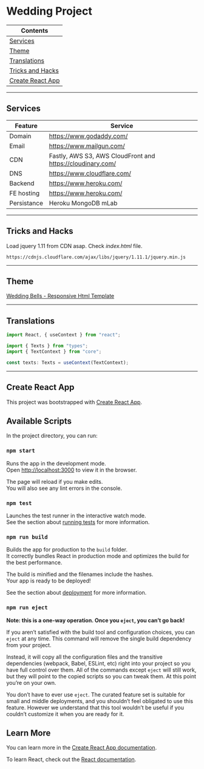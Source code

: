 # Wedding Project

|Contents|
|---|
|[Services](##Services)|
|[Theme](##Theme)|
|[Translations](##Translations)|
|[Tricks and Hacks](##Tricks&nbsp;and&nbsp;Hacks)|
|[Create React App](##Create&nbsp;React&nbsp;App)|

---

## Services

| Feature     | Service                                                    |
| ----------- | ---------------------------------------------------------- |
| Domain      | https://www.godaddy.com/                                   |
| Email       | https://www.mailgun.com/                                   |
| CDN         | Fastly, AWS S3, AWS CloudFront and https://cloudinary.com/ |
| DNS         | https://www.cloudflare.com/                                |
| Backend     | https://www.heroku.com/                                    |
| FE hosting  | https://www.heroku.com/                                    |
| Persistance | Heroku MongoDB mLab                                        |

---

## Tricks and Hacks

Load jquery 1.11 from CDN asap. Check *index.html* file.

```
https://cdnjs.cloudflare.com/ajax/libs/jquery/1.11.1/jquery.min.js
```

---

## Theme

[Wedding Bells - Responsive Html Template
](https://themeforest.net/item/wedding-bells-responsive-wedding-template/9332159)

---

## Translations

```ts
import React, { useContext } from "react";

import { Texts } from "types";
import { TextContext } from "core";

const texts: Texts = useContext(TextContext);
```

---

## Create React App

This project was bootstrapped with [Create React App](https://github.com/facebook/create-react-app).

## Available Scripts

In the project directory, you can run:

### `npm start`

Runs the app in the development mode.<br />
Open [http://localhost:3000](http://localhost:3000) to view it in the browser.

The page will reload if you make edits.<br />
You will also see any lint errors in the console.

### `npm test`

Launches the test runner in the interactive watch mode.<br />
See the section about [running tests](https://facebook.github.io/create-react-app/docs/running-tests) for more information.

### `npm run build`

Builds the app for production to the `build` folder.<br />
It correctly bundles React in production mode and optimizes the build for the best performance.

The build is minified and the filenames include the hashes.<br />
Your app is ready to be deployed!

See the section about [deployment](https://facebook.github.io/create-react-app/docs/deployment) for more information.

### `npm run eject`

**Note: this is a one-way operation. Once you `eject`, you can’t go back!**

If you aren’t satisfied with the build tool and configuration choices, you can `eject` at any time. This command will remove the single build dependency from your project.

Instead, it will copy all the configuration files and the transitive dependencies (webpack, Babel, ESLint, etc) right into your project so you have full control over them. All of the commands except `eject` will still work, but they will point to the copied scripts so you can tweak them. At this point you’re on your own.

You don’t have to ever use `eject`. The curated feature set is suitable for small and middle deployments, and you shouldn’t feel obligated to use this feature. However we understand that this tool wouldn’t be useful if you couldn’t customize it when you are ready for it.

## Learn More

You can learn more in the [Create React App documentation](https://facebook.github.io/create-react-app/docs/getting-started).

To learn React, check out the [React documentation](https://reactjs.org/).
